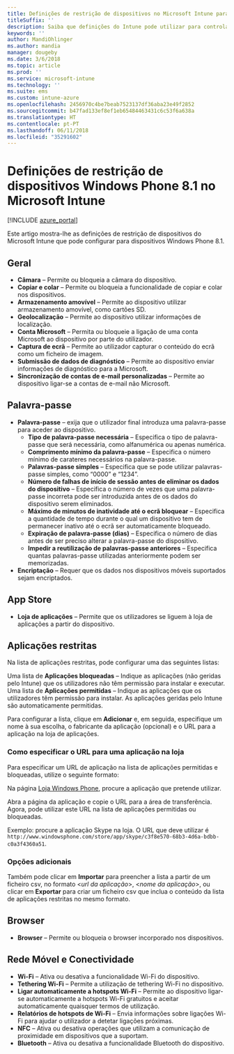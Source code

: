 ```yaml
---
title: Definições de restrição de dispositivos no Microsoft Intune para dispositivos Windows Phone 8.1
titleSuffix: ''
description: Saiba que definições do Intune pode utilizar para controlar as definições e funcionalidades em dispositivos Windows Phone 8.1.
keywords: ''
author: MandiOhlinger
ms.author: mandia
manager: dougeby
ms.date: 3/6/2018
ms.topic: article
ms.prod: ''
ms.service: microsoft-intune
ms.technology: ''
ms.suite: ems
ms.custom: intune-azure
ms.openlocfilehash: 2456970c4be7beab7523137df36aba23e49f2852
ms.sourcegitcommit: b47fad133ef8ef1eb65484463431c6c53f6a638a
ms.translationtype: HT
ms.contentlocale: pt-PT
ms.lasthandoff: 06/11/2018
ms.locfileid: "35291602"
---
```

# <a name="microsoft-intune-windows-phone-81-device-restriction-settings"></a>Definições de restrição de dispositivos Windows Phone 8.1 no Microsoft Intune

[!INCLUDE [azure_portal](./includes/azure_portal.md)]

Este artigo mostra-lhe as definições de restrição de dispositivos do Microsoft Intune que pode configurar para dispositivos Windows Phone 8.1.


## <a name="general"></a>Geral

-   **Câmara** – Permite ou bloqueia a câmara do dispositivo.
-   **Copiar e colar** – Permite ou bloqueia a funcionalidade de copiar e colar nos dispositivos.
-   **Armazenamento amovível** – Permite ao dispositivo utilizar armazenamento amovível, como cartões SD.
-   **Geolocalização** – Permite ao dispositivo utilizar informações de localização.
-   **Conta Microsoft** – Permita ou bloqueie a ligação de uma conta Microsoft ao dispositivo por parte do utilizador.
-   **Captura de ecrã** – Permite ao utilizador capturar o conteúdo do ecrã como um ficheiro de imagem.
-   **Submissão de dados de diagnóstico** – Permite ao dispositivo enviar informações de diagnóstico para a Microsoft.
-   **Sincronização de contas de e-mail personalizadas** – Permite ao dispositivo ligar-se a contas de e-mail não Microsoft.

## <a name="password"></a>Palavra-passe

-   **Palavra-passe** – exija que o utilizador final introduza uma palavra-passe para aceder ao dispositivo.
    -   **Tipo de palavra-passe necessária** – Especifica o tipo de palavra-passe que será necessária, como alfanumérica ou apenas numérica.
    -   **Comprimento mínimo da palavra-passe** – Especifica o número mínimo de carateres necessários na palavra-passe.
    -   **Palavras-passe simples** – Especifica que se pode utilizar palavras-passe simples, como “0000” e “1234”.
    -   **Número de falhas de início de sessão antes de eliminar os dados do dispositivo** – Especifica o número de vezes que uma palavra-passe incorreta pode ser introduzida antes de os dados do dispositivo serem eliminados.
    -   **Máximo de minutos de inatividade até o ecrã bloquear** – Especifica a quantidade de tempo durante o qual um dispositivo tem de permanecer inativo até o ecrã ser automaticamente bloqueado.
    -   **Expiração de palavra-passe (dias)** – Especifica o número de dias antes de ser preciso alterar a palavra-passe do dispositivo.
    -   **Impedir a reutilização de palavras-passe anteriores** – Especifica quantas palavras-passe utilizadas anteriormente podem ser memorizadas.
-   **Encriptação** – Requer que os dados nos dispositivos móveis suportados sejam encriptados.

## <a name="app-store"></a>App Store

-   **Loja de aplicações** – Permite que os utilizadores se liguem à loja de aplicações a partir do dispositivo.

## <a name="restricted-apps"></a>Aplicações restritas

Na lista de aplicações restritas, pode configurar uma das seguintes listas:

Uma lista de **Aplicações bloqueadas** – Indique as aplicações (não geridas pelo Intune) que os utilizadores não têm permissão para instalar e executar.
Uma lista de **Aplicações permitidas** – Indique as aplicações que os utilizadores têm permissão para instalar. As aplicações geridas pelo Intune são automaticamente permitidas.

Para configurar a lista, clique em **Adicionar** e, em seguida, especifique um nome à sua escolha, o fabricante da aplicação (opcional) e o URL para a aplicação na loja de aplicações.

### <a name="how-to-specify-the-url-to-an-app-in-the-store"></a>Como especificar o URL para uma aplicação na loja

Para especificar um URL de aplicação na lista de aplicações permitidas e bloqueadas, utilize o seguinte formato:

Na página [Loja Windows Phone](https://www.microsoft.com/store/apps/windows-phone), procure a aplicação que pretende utilizar.

Abra a página da aplicação e copie o URL para a área de transferência. Agora, pode utilizar este URL na lista de aplicações permitidas ou bloqueadas.

Exemplo: procure a aplicação Skype na loja. O URL que deve utilizar é `http://www.windowsphone.com/store/app/skype/c3f8e570-68b3-4d6a-bdbb-c0a3f4360a51`.



### <a name="additional-options"></a>Opções adicionais

Também pode clicar em **Importar** para preencher a lista a partir de um ficheiro csv, no formato <*url da aplicação*>, <*nome da aplicação*>, <app publisher> ou clicar em **Exportar** para criar um ficheiro csv que inclua o conteúdo da lista de aplicações restritas no mesmo formato.


## <a name="browser"></a>Browser

-   **Browser** – Permite ou bloqueia o browser incorporado nos dispositivos.

## <a name="cellular-and-connectivity"></a>Rede Móvel e Conectividade

-   **Wi-Fi** – Ativa ou desativa a funcionalidade Wi-Fi do dispositivo.
-   **Tethering Wi-Fi** – Permite a utilização de tethering Wi-Fi no dispositivo.
-   **Ligar automaticamente a hotspots Wi-Fi** – Permite ao dispositivo ligar-se automaticamente a hotspots Wi-Fi gratuitos e aceitar automaticamente quaisquer termos de utilização.
-   **Relatórios de hotspots de Wi-Fi** – Envia informações sobre ligações Wi-Fi para ajudar o utilizador a detetar ligações próximas.
-   **NFC** – Ativa ou desativa operações que utilizam a comunicação de proximidade em dispositivos que a suportam.
-   **Bluetooth** – Ativa ou desativa a funcionalidade Bluetooth do dispositivo.
